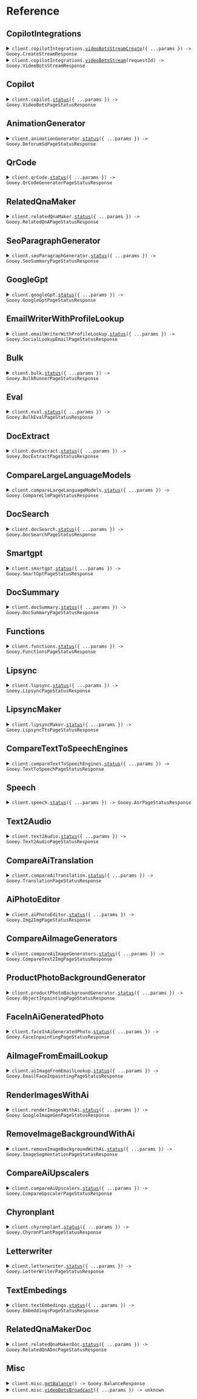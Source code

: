 # Reference

## CopilotIntegrations

<details><summary><code>client.copilotIntegrations.<a href="/src/api/resources/copilotIntegrations/client/Client.ts">videoBotsStreamCreate</a>({ ...params }) -> Gooey.CreateStreamResponse</code></summary>
<dl>
<dd>

#### 🔌 Usage

<dl>
<dd>

<dl>
<dd>

```typescript
await client.copilotIntegrations.videoBotsStreamCreate({
    integrationId: "integration_id",
});
```

</dd>
</dl>
</dd>
</dl>

#### ⚙️ Parameters

<dl>
<dd>

<dl>
<dd>

**request:** `Gooey.CreateStreamRequest`

</dd>
</dl>

<dl>
<dd>

**requestOptions:** `CopilotIntegrations.RequestOptions`

</dd>
</dl>
</dd>
</dl>

</dd>
</dl>
</details>

<details><summary><code>client.copilotIntegrations.<a href="/src/api/resources/copilotIntegrations/client/Client.ts">videoBotsStream</a>(requestId) -> Gooey.VideoBotsStreamResponse</code></summary>
<dl>
<dd>

#### 🔌 Usage

<dl>
<dd>

<dl>
<dd>

```typescript
await client.copilotIntegrations.videoBotsStream("request_id");
```

</dd>
</dl>
</dd>
</dl>

#### ⚙️ Parameters

<dl>
<dd>

<dl>
<dd>

**requestId:** `string`

</dd>
</dl>

<dl>
<dd>

**requestOptions:** `CopilotIntegrations.RequestOptions`

</dd>
</dl>
</dd>
</dl>

</dd>
</dl>
</details>

## Copilot

<details><summary><code>client.copilot.<a href="/src/api/resources/copilot/client/Client.ts">status</a>({ ...params }) -> Gooey.VideoBotsPageStatusResponse</code></summary>
<dl>
<dd>

#### 🔌 Usage

<dl>
<dd>

<dl>
<dd>

```typescript
await client.copilot.status({
    runId: "run_id",
});
```

</dd>
</dl>
</dd>
</dl>

#### ⚙️ Parameters

<dl>
<dd>

<dl>
<dd>

**request:** `Gooey.CopilotStatusRequest`

</dd>
</dl>

<dl>
<dd>

**requestOptions:** `Copilot.RequestOptions`

</dd>
</dl>
</dd>
</dl>

</dd>
</dl>
</details>

## AnimationGenerator

<details><summary><code>client.animationGenerator.<a href="/src/api/resources/animationGenerator/client/Client.ts">status</a>({ ...params }) -> Gooey.DeforumSdPageStatusResponse</code></summary>
<dl>
<dd>

#### 🔌 Usage

<dl>
<dd>

<dl>
<dd>

```typescript
await client.animationGenerator.status({
    runId: "run_id",
});
```

</dd>
</dl>
</dd>
</dl>

#### ⚙️ Parameters

<dl>
<dd>

<dl>
<dd>

**request:** `Gooey.AnimationGeneratorStatusRequest`

</dd>
</dl>

<dl>
<dd>

**requestOptions:** `AnimationGenerator.RequestOptions`

</dd>
</dl>
</dd>
</dl>

</dd>
</dl>
</details>

## QrCode

<details><summary><code>client.qrCode.<a href="/src/api/resources/qrCode/client/Client.ts">status</a>({ ...params }) -> Gooey.QrCodeGeneratorPageStatusResponse</code></summary>
<dl>
<dd>

#### 🔌 Usage

<dl>
<dd>

<dl>
<dd>

```typescript
await client.qrCode.status({
    runId: "run_id",
});
```

</dd>
</dl>
</dd>
</dl>

#### ⚙️ Parameters

<dl>
<dd>

<dl>
<dd>

**request:** `Gooey.QrCodeStatusRequest`

</dd>
</dl>

<dl>
<dd>

**requestOptions:** `QrCode.RequestOptions`

</dd>
</dl>
</dd>
</dl>

</dd>
</dl>
</details>

## RelatedQnaMaker

<details><summary><code>client.relatedQnaMaker.<a href="/src/api/resources/relatedQnaMaker/client/Client.ts">status</a>({ ...params }) -> Gooey.RelatedQnAPageStatusResponse</code></summary>
<dl>
<dd>

#### 🔌 Usage

<dl>
<dd>

<dl>
<dd>

```typescript
await client.relatedQnaMaker.status({
    runId: "run_id",
});
```

</dd>
</dl>
</dd>
</dl>

#### ⚙️ Parameters

<dl>
<dd>

<dl>
<dd>

**request:** `Gooey.RelatedQnaMakerStatusRequest`

</dd>
</dl>

<dl>
<dd>

**requestOptions:** `RelatedQnaMaker.RequestOptions`

</dd>
</dl>
</dd>
</dl>

</dd>
</dl>
</details>

## SeoParagraphGenerator

<details><summary><code>client.seoParagraphGenerator.<a href="/src/api/resources/seoParagraphGenerator/client/Client.ts">status</a>({ ...params }) -> Gooey.SeoSummaryPageStatusResponse</code></summary>
<dl>
<dd>

#### 🔌 Usage

<dl>
<dd>

<dl>
<dd>

```typescript
await client.seoParagraphGenerator.status({
    runId: "run_id",
});
```

</dd>
</dl>
</dd>
</dl>

#### ⚙️ Parameters

<dl>
<dd>

<dl>
<dd>

**request:** `Gooey.SeoParagraphGeneratorStatusRequest`

</dd>
</dl>

<dl>
<dd>

**requestOptions:** `SeoParagraphGenerator.RequestOptions`

</dd>
</dl>
</dd>
</dl>

</dd>
</dl>
</details>

## GoogleGpt

<details><summary><code>client.googleGpt.<a href="/src/api/resources/googleGpt/client/Client.ts">status</a>({ ...params }) -> Gooey.GoogleGptPageStatusResponse</code></summary>
<dl>
<dd>

#### 🔌 Usage

<dl>
<dd>

<dl>
<dd>

```typescript
await client.googleGpt.status({
    runId: "run_id",
});
```

</dd>
</dl>
</dd>
</dl>

#### ⚙️ Parameters

<dl>
<dd>

<dl>
<dd>

**request:** `Gooey.GoogleGptStatusRequest`

</dd>
</dl>

<dl>
<dd>

**requestOptions:** `GoogleGpt.RequestOptions`

</dd>
</dl>
</dd>
</dl>

</dd>
</dl>
</details>

## EmailWriterWithProfileLookup

<details><summary><code>client.emailWriterWithProfileLookup.<a href="/src/api/resources/emailWriterWithProfileLookup/client/Client.ts">status</a>({ ...params }) -> Gooey.SocialLookupEmailPageStatusResponse</code></summary>
<dl>
<dd>

#### 🔌 Usage

<dl>
<dd>

<dl>
<dd>

```typescript
await client.emailWriterWithProfileLookup.status({
    runId: "run_id",
});
```

</dd>
</dl>
</dd>
</dl>

#### ⚙️ Parameters

<dl>
<dd>

<dl>
<dd>

**request:** `Gooey.EmailWriterWithProfileLookupStatusRequest`

</dd>
</dl>

<dl>
<dd>

**requestOptions:** `EmailWriterWithProfileLookup.RequestOptions`

</dd>
</dl>
</dd>
</dl>

</dd>
</dl>
</details>

## Bulk

<details><summary><code>client.bulk.<a href="/src/api/resources/bulk/client/Client.ts">status</a>({ ...params }) -> Gooey.BulkRunnerPageStatusResponse</code></summary>
<dl>
<dd>

#### 🔌 Usage

<dl>
<dd>

<dl>
<dd>

```typescript
await client.bulk.status({
    runId: "run_id",
});
```

</dd>
</dl>
</dd>
</dl>

#### ⚙️ Parameters

<dl>
<dd>

<dl>
<dd>

**request:** `Gooey.BulkStatusRequest`

</dd>
</dl>

<dl>
<dd>

**requestOptions:** `Bulk.RequestOptions`

</dd>
</dl>
</dd>
</dl>

</dd>
</dl>
</details>

## Eval

<details><summary><code>client.eval.<a href="/src/api/resources/eval/client/Client.ts">status</a>({ ...params }) -> Gooey.BulkEvalPageStatusResponse</code></summary>
<dl>
<dd>

#### 🔌 Usage

<dl>
<dd>

<dl>
<dd>

```typescript
await client.eval.status({
    runId: "run_id",
});
```

</dd>
</dl>
</dd>
</dl>

#### ⚙️ Parameters

<dl>
<dd>

<dl>
<dd>

**request:** `Gooey.EvalStatusRequest`

</dd>
</dl>

<dl>
<dd>

**requestOptions:** `Eval.RequestOptions`

</dd>
</dl>
</dd>
</dl>

</dd>
</dl>
</details>

## DocExtract

<details><summary><code>client.docExtract.<a href="/src/api/resources/docExtract/client/Client.ts">status</a>({ ...params }) -> Gooey.DocExtractPageStatusResponse</code></summary>
<dl>
<dd>

#### 🔌 Usage

<dl>
<dd>

<dl>
<dd>

```typescript
await client.docExtract.status({
    runId: "run_id",
});
```

</dd>
</dl>
</dd>
</dl>

#### ⚙️ Parameters

<dl>
<dd>

<dl>
<dd>

**request:** `Gooey.DocExtractStatusRequest`

</dd>
</dl>

<dl>
<dd>

**requestOptions:** `DocExtract.RequestOptions`

</dd>
</dl>
</dd>
</dl>

</dd>
</dl>
</details>

## CompareLargeLanguageModels

<details><summary><code>client.compareLargeLanguageModels.<a href="/src/api/resources/compareLargeLanguageModels/client/Client.ts">status</a>({ ...params }) -> Gooey.CompareLlmPageStatusResponse</code></summary>
<dl>
<dd>

#### 🔌 Usage

<dl>
<dd>

<dl>
<dd>

```typescript
await client.compareLargeLanguageModels.status({
    runId: "run_id",
});
```

</dd>
</dl>
</dd>
</dl>

#### ⚙️ Parameters

<dl>
<dd>

<dl>
<dd>

**request:** `Gooey.CompareLargeLanguageModelsStatusRequest`

</dd>
</dl>

<dl>
<dd>

**requestOptions:** `CompareLargeLanguageModels.RequestOptions`

</dd>
</dl>
</dd>
</dl>

</dd>
</dl>
</details>

## DocSearch

<details><summary><code>client.docSearch.<a href="/src/api/resources/docSearch/client/Client.ts">status</a>({ ...params }) -> Gooey.DocSearchPageStatusResponse</code></summary>
<dl>
<dd>

#### 🔌 Usage

<dl>
<dd>

<dl>
<dd>

```typescript
await client.docSearch.status({
    runId: "run_id",
});
```

</dd>
</dl>
</dd>
</dl>

#### ⚙️ Parameters

<dl>
<dd>

<dl>
<dd>

**request:** `Gooey.DocSearchStatusRequest`

</dd>
</dl>

<dl>
<dd>

**requestOptions:** `DocSearch.RequestOptions`

</dd>
</dl>
</dd>
</dl>

</dd>
</dl>
</details>

## Smartgpt

<details><summary><code>client.smartgpt.<a href="/src/api/resources/smartgpt/client/Client.ts">status</a>({ ...params }) -> Gooey.SmartGptPageStatusResponse</code></summary>
<dl>
<dd>

#### 🔌 Usage

<dl>
<dd>

<dl>
<dd>

```typescript
await client.smartgpt.status({
    runId: "run_id",
});
```

</dd>
</dl>
</dd>
</dl>

#### ⚙️ Parameters

<dl>
<dd>

<dl>
<dd>

**request:** `Gooey.SmartgptStatusRequest`

</dd>
</dl>

<dl>
<dd>

**requestOptions:** `Smartgpt.RequestOptions`

</dd>
</dl>
</dd>
</dl>

</dd>
</dl>
</details>

## DocSummary

<details><summary><code>client.docSummary.<a href="/src/api/resources/docSummary/client/Client.ts">status</a>({ ...params }) -> Gooey.DocSummaryPageStatusResponse</code></summary>
<dl>
<dd>

#### 🔌 Usage

<dl>
<dd>

<dl>
<dd>

```typescript
await client.docSummary.status({
    runId: "run_id",
});
```

</dd>
</dl>
</dd>
</dl>

#### ⚙️ Parameters

<dl>
<dd>

<dl>
<dd>

**request:** `Gooey.DocSummaryStatusRequest`

</dd>
</dl>

<dl>
<dd>

**requestOptions:** `DocSummary.RequestOptions`

</dd>
</dl>
</dd>
</dl>

</dd>
</dl>
</details>

## Functions

<details><summary><code>client.functions.<a href="/src/api/resources/functions/client/Client.ts">status</a>({ ...params }) -> Gooey.FunctionsPageStatusResponse</code></summary>
<dl>
<dd>

#### 🔌 Usage

<dl>
<dd>

<dl>
<dd>

```typescript
await client.functions.status({
    runId: "run_id",
});
```

</dd>
</dl>
</dd>
</dl>

#### ⚙️ Parameters

<dl>
<dd>

<dl>
<dd>

**request:** `Gooey.FunctionsStatusRequest`

</dd>
</dl>

<dl>
<dd>

**requestOptions:** `Functions.RequestOptions`

</dd>
</dl>
</dd>
</dl>

</dd>
</dl>
</details>

## Lipsync

<details><summary><code>client.lipsync.<a href="/src/api/resources/lipsync/client/Client.ts">status</a>({ ...params }) -> Gooey.LipsyncPageStatusResponse</code></summary>
<dl>
<dd>

#### 🔌 Usage

<dl>
<dd>

<dl>
<dd>

```typescript
await client.lipsync.status({
    runId: "run_id",
});
```

</dd>
</dl>
</dd>
</dl>

#### ⚙️ Parameters

<dl>
<dd>

<dl>
<dd>

**request:** `Gooey.LipsyncStatusRequest`

</dd>
</dl>

<dl>
<dd>

**requestOptions:** `Lipsync.RequestOptions`

</dd>
</dl>
</dd>
</dl>

</dd>
</dl>
</details>

## LipsyncMaker

<details><summary><code>client.lipsyncMaker.<a href="/src/api/resources/lipsyncMaker/client/Client.ts">status</a>({ ...params }) -> Gooey.LipsyncTtsPageStatusResponse</code></summary>
<dl>
<dd>

#### 🔌 Usage

<dl>
<dd>

<dl>
<dd>

```typescript
await client.lipsyncMaker.status({
    runId: "run_id",
});
```

</dd>
</dl>
</dd>
</dl>

#### ⚙️ Parameters

<dl>
<dd>

<dl>
<dd>

**request:** `Gooey.LipsyncMakerStatusRequest`

</dd>
</dl>

<dl>
<dd>

**requestOptions:** `LipsyncMaker.RequestOptions`

</dd>
</dl>
</dd>
</dl>

</dd>
</dl>
</details>

## CompareTextToSpeechEngines

<details><summary><code>client.compareTextToSpeechEngines.<a href="/src/api/resources/compareTextToSpeechEngines/client/Client.ts">status</a>({ ...params }) -> Gooey.TextToSpeechPageStatusResponse</code></summary>
<dl>
<dd>

#### 🔌 Usage

<dl>
<dd>

<dl>
<dd>

```typescript
await client.compareTextToSpeechEngines.status({
    runId: "run_id",
});
```

</dd>
</dl>
</dd>
</dl>

#### ⚙️ Parameters

<dl>
<dd>

<dl>
<dd>

**request:** `Gooey.CompareTextToSpeechEnginesStatusRequest`

</dd>
</dl>

<dl>
<dd>

**requestOptions:** `CompareTextToSpeechEngines.RequestOptions`

</dd>
</dl>
</dd>
</dl>

</dd>
</dl>
</details>

## Speech

<details><summary><code>client.speech.<a href="/src/api/resources/speech/client/Client.ts">status</a>({ ...params }) -> Gooey.AsrPageStatusResponse</code></summary>
<dl>
<dd>

#### 🔌 Usage

<dl>
<dd>

<dl>
<dd>

```typescript
await client.speech.status({
    runId: "run_id",
});
```

</dd>
</dl>
</dd>
</dl>

#### ⚙️ Parameters

<dl>
<dd>

<dl>
<dd>

**request:** `Gooey.SpeechStatusRequest`

</dd>
</dl>

<dl>
<dd>

**requestOptions:** `Speech.RequestOptions`

</dd>
</dl>
</dd>
</dl>

</dd>
</dl>
</details>

## Text2Audio

<details><summary><code>client.text2Audio.<a href="/src/api/resources/text2Audio/client/Client.ts">status</a>({ ...params }) -> Gooey.Text2AudioPageStatusResponse</code></summary>
<dl>
<dd>

#### 🔌 Usage

<dl>
<dd>

<dl>
<dd>

```typescript
await client.text2Audio.status({
    runId: "run_id",
});
```

</dd>
</dl>
</dd>
</dl>

#### ⚙️ Parameters

<dl>
<dd>

<dl>
<dd>

**request:** `Gooey.Text2AudioStatusRequest`

</dd>
</dl>

<dl>
<dd>

**requestOptions:** `Text2Audio.RequestOptions`

</dd>
</dl>
</dd>
</dl>

</dd>
</dl>
</details>

## CompareAiTranslation

<details><summary><code>client.compareAiTranslation.<a href="/src/api/resources/compareAiTranslation/client/Client.ts">status</a>({ ...params }) -> Gooey.TranslationPageStatusResponse</code></summary>
<dl>
<dd>

#### 🔌 Usage

<dl>
<dd>

<dl>
<dd>

```typescript
await client.compareAiTranslation.status({
    runId: "run_id",
});
```

</dd>
</dl>
</dd>
</dl>

#### ⚙️ Parameters

<dl>
<dd>

<dl>
<dd>

**request:** `Gooey.CompareAiTranslationStatusRequest`

</dd>
</dl>

<dl>
<dd>

**requestOptions:** `CompareAiTranslation.RequestOptions`

</dd>
</dl>
</dd>
</dl>

</dd>
</dl>
</details>

## AiPhotoEditor

<details><summary><code>client.aiPhotoEditor.<a href="/src/api/resources/aiPhotoEditor/client/Client.ts">status</a>({ ...params }) -> Gooey.Img2ImgPageStatusResponse</code></summary>
<dl>
<dd>

#### 🔌 Usage

<dl>
<dd>

<dl>
<dd>

```typescript
await client.aiPhotoEditor.status({
    runId: "run_id",
});
```

</dd>
</dl>
</dd>
</dl>

#### ⚙️ Parameters

<dl>
<dd>

<dl>
<dd>

**request:** `Gooey.AiPhotoEditorStatusRequest`

</dd>
</dl>

<dl>
<dd>

**requestOptions:** `AiPhotoEditor.RequestOptions`

</dd>
</dl>
</dd>
</dl>

</dd>
</dl>
</details>

## CompareAiImageGenerators

<details><summary><code>client.compareAiImageGenerators.<a href="/src/api/resources/compareAiImageGenerators/client/Client.ts">status</a>({ ...params }) -> Gooey.CompareText2ImgPageStatusResponse</code></summary>
<dl>
<dd>

#### 🔌 Usage

<dl>
<dd>

<dl>
<dd>

```typescript
await client.compareAiImageGenerators.status({
    runId: "run_id",
});
```

</dd>
</dl>
</dd>
</dl>

#### ⚙️ Parameters

<dl>
<dd>

<dl>
<dd>

**request:** `Gooey.CompareAiImageGeneratorsStatusRequest`

</dd>
</dl>

<dl>
<dd>

**requestOptions:** `CompareAiImageGenerators.RequestOptions`

</dd>
</dl>
</dd>
</dl>

</dd>
</dl>
</details>

## ProductPhotoBackgroundGenerator

<details><summary><code>client.productPhotoBackgroundGenerator.<a href="/src/api/resources/productPhotoBackgroundGenerator/client/Client.ts">status</a>({ ...params }) -> Gooey.ObjectInpaintingPageStatusResponse</code></summary>
<dl>
<dd>

#### 🔌 Usage

<dl>
<dd>

<dl>
<dd>

```typescript
await client.productPhotoBackgroundGenerator.status({
    runId: "run_id",
});
```

</dd>
</dl>
</dd>
</dl>

#### ⚙️ Parameters

<dl>
<dd>

<dl>
<dd>

**request:** `Gooey.ProductPhotoBackgroundGeneratorStatusRequest`

</dd>
</dl>

<dl>
<dd>

**requestOptions:** `ProductPhotoBackgroundGenerator.RequestOptions`

</dd>
</dl>
</dd>
</dl>

</dd>
</dl>
</details>

## FaceInAiGeneratedPhoto

<details><summary><code>client.faceInAiGeneratedPhoto.<a href="/src/api/resources/faceInAiGeneratedPhoto/client/Client.ts">status</a>({ ...params }) -> Gooey.FaceInpaintingPageStatusResponse</code></summary>
<dl>
<dd>

#### 🔌 Usage

<dl>
<dd>

<dl>
<dd>

```typescript
await client.faceInAiGeneratedPhoto.status({
    runId: "run_id",
});
```

</dd>
</dl>
</dd>
</dl>

#### ⚙️ Parameters

<dl>
<dd>

<dl>
<dd>

**request:** `Gooey.FaceInAiGeneratedPhotoStatusRequest`

</dd>
</dl>

<dl>
<dd>

**requestOptions:** `FaceInAiGeneratedPhoto.RequestOptions`

</dd>
</dl>
</dd>
</dl>

</dd>
</dl>
</details>

## AiImageFromEmailLookup

<details><summary><code>client.aiImageFromEmailLookup.<a href="/src/api/resources/aiImageFromEmailLookup/client/Client.ts">status</a>({ ...params }) -> Gooey.EmailFaceInpaintingPageStatusResponse</code></summary>
<dl>
<dd>

#### 🔌 Usage

<dl>
<dd>

<dl>
<dd>

```typescript
await client.aiImageFromEmailLookup.status({
    runId: "run_id",
});
```

</dd>
</dl>
</dd>
</dl>

#### ⚙️ Parameters

<dl>
<dd>

<dl>
<dd>

**request:** `Gooey.AiImageFromEmailLookupStatusRequest`

</dd>
</dl>

<dl>
<dd>

**requestOptions:** `AiImageFromEmailLookup.RequestOptions`

</dd>
</dl>
</dd>
</dl>

</dd>
</dl>
</details>

## RenderImagesWithAi

<details><summary><code>client.renderImagesWithAi.<a href="/src/api/resources/renderImagesWithAi/client/Client.ts">status</a>({ ...params }) -> Gooey.GoogleImageGenPageStatusResponse</code></summary>
<dl>
<dd>

#### 🔌 Usage

<dl>
<dd>

<dl>
<dd>

```typescript
await client.renderImagesWithAi.status({
    runId: "run_id",
});
```

</dd>
</dl>
</dd>
</dl>

#### ⚙️ Parameters

<dl>
<dd>

<dl>
<dd>

**request:** `Gooey.RenderImagesWithAiStatusRequest`

</dd>
</dl>

<dl>
<dd>

**requestOptions:** `RenderImagesWithAi.RequestOptions`

</dd>
</dl>
</dd>
</dl>

</dd>
</dl>
</details>

## RemoveImageBackgroundWithAi

<details><summary><code>client.removeImageBackgroundWithAi.<a href="/src/api/resources/removeImageBackgroundWithAi/client/Client.ts">status</a>({ ...params }) -> Gooey.ImageSegmentationPageStatusResponse</code></summary>
<dl>
<dd>

#### 🔌 Usage

<dl>
<dd>

<dl>
<dd>

```typescript
await client.removeImageBackgroundWithAi.status({
    runId: "run_id",
});
```

</dd>
</dl>
</dd>
</dl>

#### ⚙️ Parameters

<dl>
<dd>

<dl>
<dd>

**request:** `Gooey.RemoveImageBackgroundWithAiStatusRequest`

</dd>
</dl>

<dl>
<dd>

**requestOptions:** `RemoveImageBackgroundWithAi.RequestOptions`

</dd>
</dl>
</dd>
</dl>

</dd>
</dl>
</details>

## CompareAiUpscalers

<details><summary><code>client.compareAiUpscalers.<a href="/src/api/resources/compareAiUpscalers/client/Client.ts">status</a>({ ...params }) -> Gooey.CompareUpscalerPageStatusResponse</code></summary>
<dl>
<dd>

#### 🔌 Usage

<dl>
<dd>

<dl>
<dd>

```typescript
await client.compareAiUpscalers.status({
    runId: "run_id",
});
```

</dd>
</dl>
</dd>
</dl>

#### ⚙️ Parameters

<dl>
<dd>

<dl>
<dd>

**request:** `Gooey.CompareAiUpscalersStatusRequest`

</dd>
</dl>

<dl>
<dd>

**requestOptions:** `CompareAiUpscalers.RequestOptions`

</dd>
</dl>
</dd>
</dl>

</dd>
</dl>
</details>

## Chyronplant

<details><summary><code>client.chyronplant.<a href="/src/api/resources/chyronplant/client/Client.ts">status</a>({ ...params }) -> Gooey.ChyronPlantPageStatusResponse</code></summary>
<dl>
<dd>

#### 🔌 Usage

<dl>
<dd>

<dl>
<dd>

```typescript
await client.chyronplant.status({
    runId: "run_id",
});
```

</dd>
</dl>
</dd>
</dl>

#### ⚙️ Parameters

<dl>
<dd>

<dl>
<dd>

**request:** `Gooey.ChyronplantStatusRequest`

</dd>
</dl>

<dl>
<dd>

**requestOptions:** `Chyronplant.RequestOptions`

</dd>
</dl>
</dd>
</dl>

</dd>
</dl>
</details>

## Letterwriter

<details><summary><code>client.letterwriter.<a href="/src/api/resources/letterwriter/client/Client.ts">status</a>({ ...params }) -> Gooey.LetterWriterPageStatusResponse</code></summary>
<dl>
<dd>

#### 🔌 Usage

<dl>
<dd>

<dl>
<dd>

```typescript
await client.letterwriter.status({
    runId: "run_id",
});
```

</dd>
</dl>
</dd>
</dl>

#### ⚙️ Parameters

<dl>
<dd>

<dl>
<dd>

**request:** `Gooey.LetterwriterStatusRequest`

</dd>
</dl>

<dl>
<dd>

**requestOptions:** `Letterwriter.RequestOptions`

</dd>
</dl>
</dd>
</dl>

</dd>
</dl>
</details>

## TextEmbedings

<details><summary><code>client.textEmbedings.<a href="/src/api/resources/textEmbedings/client/Client.ts">status</a>({ ...params }) -> Gooey.EmbeddingsPageStatusResponse</code></summary>
<dl>
<dd>

#### 🔌 Usage

<dl>
<dd>

<dl>
<dd>

```typescript
await client.textEmbedings.status({
    runId: "run_id",
});
```

</dd>
</dl>
</dd>
</dl>

#### ⚙️ Parameters

<dl>
<dd>

<dl>
<dd>

**request:** `Gooey.TextEmbedingsStatusRequest`

</dd>
</dl>

<dl>
<dd>

**requestOptions:** `TextEmbedings.RequestOptions`

</dd>
</dl>
</dd>
</dl>

</dd>
</dl>
</details>

## RelatedQnaMakerDoc

<details><summary><code>client.relatedQnaMakerDoc.<a href="/src/api/resources/relatedQnaMakerDoc/client/Client.ts">status</a>({ ...params }) -> Gooey.RelatedQnADocPageStatusResponse</code></summary>
<dl>
<dd>

#### 🔌 Usage

<dl>
<dd>

<dl>
<dd>

```typescript
await client.relatedQnaMakerDoc.status({
    runId: "run_id",
});
```

</dd>
</dl>
</dd>
</dl>

#### ⚙️ Parameters

<dl>
<dd>

<dl>
<dd>

**request:** `Gooey.RelatedQnaMakerDocStatusRequest`

</dd>
</dl>

<dl>
<dd>

**requestOptions:** `RelatedQnaMakerDoc.RequestOptions`

</dd>
</dl>
</dd>
</dl>

</dd>
</dl>
</details>

## Misc

<details><summary><code>client.misc.<a href="/src/api/resources/misc/client/Client.ts">getBalance</a>() -> Gooey.BalanceResponse</code></summary>
<dl>
<dd>

#### 🔌 Usage

<dl>
<dd>

<dl>
<dd>

```typescript
await client.misc.getBalance();
```

</dd>
</dl>
</dd>
</dl>

#### ⚙️ Parameters

<dl>
<dd>

<dl>
<dd>

**requestOptions:** `Misc.RequestOptions`

</dd>
</dl>
</dd>
</dl>

</dd>
</dl>
</details>

<details><summary><code>client.misc.<a href="/src/api/resources/misc/client/Client.ts">videoBotsBroadcast</a>({ ...params }) -> unknown</code></summary>
<dl>
<dd>

#### 🔌 Usage

<dl>
<dd>

<dl>
<dd>

```typescript
await client.misc.videoBotsBroadcast({
    text: "text",
});
```

</dd>
</dl>
</dd>
</dl>

#### ⚙️ Parameters

<dl>
<dd>

<dl>
<dd>

**request:** `Gooey.BotBroadcastRequestModel`

</dd>
</dl>

<dl>
<dd>

**requestOptions:** `Misc.RequestOptions`

</dd>
</dl>
</dd>
</dl>

</dd>
</dl>
</details>
